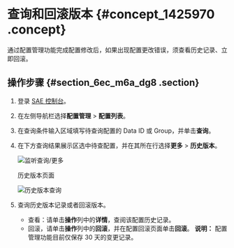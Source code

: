 # 查询和回滚版本 {#concept_1425970 .concept}

通过配置管理功能完成配置修改后，如果出现配置更改错误，须查看历史记录、立即回滚。

## 操作步骤 {#section_6ec_m6a_dg8 .section}

1.  登录 [SAE 控制台](http://sae.console.aliyun.com/)。
2.  在左侧导航栏选择**配置管理** \> **配置列表**。
3.  在查询条件输入区域填写待查询配置的 Data ID 或 Group，并单击**查询**。
4.  在下方查询结果展示区选中待查配置，并在其所在行选择**更多** \> **历史版本**。

    ![监听查询/更多](http://static-aliyun-doc.oss-cn-hangzhou.aliyuncs.com/assets/img/1067680/156628794153678_zh-CN.png)

    历史版本页面

    ![历史版本查询](http://static-aliyun-doc.oss-cn-hangzhou.aliyuncs.com/assets/img/1067682/156628794253691_zh-CN.png)

5.  查询历史版本记录或者回滚版本。

    -   查看：请单击**操作**列中的**详情**，查阅该配置历史记录。
    -   回滚，请单击**操作**列中的**回滚**，并在配置回滚页面单击**回滚**。
    **说明：** 配置管理功能目前仅保存 30 天的变更记录。


